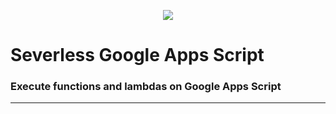 <p align="center"><img src="https://www.gstatic.com/images/branding/product/2x/apps_script_64dp.png" />

# Severless Google Apps Script
### Execute functions and lambdas on Google Apps Script
</p>

<hr>

